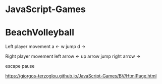 # JavaScript-Games

# BeachVolleyball

Left player movement 
a <-
w jump
d ->

Right player movement
left arrow <-
up arrow jump
right arrow ->

escape pause

https://giorgos-terzoglou.github.io/JavaScript-Games/BV/HtmlPage.html
